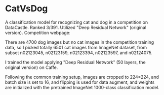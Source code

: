 # CatVsDog
A classification model for recognizing cat and dog in a competition on DataCastle. Ranked 3/391. Utilized "Deep Residual Network" (original version). Competition webpage: 

There are 4700 dog images but no cat images in the competition training data, so I picked totally 6501 cat images from ImageNet dataset, from subset n02123045, n02123159, n02123394, n02123597, and n02124075.

I trained the model applying "Deep Residual Network" (50 layers, the original version) on Caffe. 

Following the common training setup, images are cropped to 224*224, and batch size is set to 16, and flipping is used for data augment, and weights are initialized with the pretrained ImageNet 1000-class classification model.
